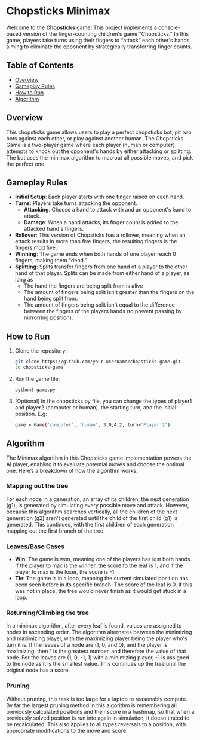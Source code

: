 # Chopsticks Minimax

Welcome to the **Chopsticks** game! This project implements a console-based version of the finger-counting children's game "Chopsticks." In this game, players take turns using their fingers to “attack” each other's hands, aiming to eliminate the opponent by strategically transferring finger counts.

## Table of Contents

-   [Overview](#overview)
-   [Gameplay Rules](#gameplay-rules)
-   [How to Run](#how-to-run)
-   [Algorithm](#algorithm)

## Overview

This chopsticks game allows users to play a perfect chopsticks bot, pit two bots against each other, or play against another human. The Chopsticks Game is a two-player game where each player (human or computer) attempts to knock out the opponent's hands by either attacking or splitting. The bot uses the minimax algorithm to map out all possible moves, and pick the perfect one.

## Gameplay Rules

-   **Initial Setup**: Each player starts with one finger raised on each hand.
-   **Turns**: Players take turns attacking the opponent.
    -   **Attacking**: Choose a hand to attack with and an opponent's hand to attack.
    -   **Damage**: When a hand attacks, its finger count is added to the attacked hand's fingers.
-   **Rollover**: This version of Chopsticks has a rollover, meaning when an attack results in more than five fingers, the resulting fingers is the fingers mod five.
-   **Winning**: The game ends when both hands of one player reach 0 fingers, making them "dead."
-   **Splitting**: Splits transfer fingers from one hand of a player to the other hand of that player. Splits can be made from either hand of a player, as long as
    - The hand the fingers are being split from is alive
    - The amount of fingers being split isn't greater than the fingers on the hand being split from.
    - The amount of fingers being split isn't equal to the difference between the fingers of the players hands (to prevent passing by mirrorring position).

## How to Run

1. Clone the repository:
    ```bash
    git clone https://github.com/your-username/chopsticks-game.git
    cd chopsticks-game
    ```
2. Run the game file:
    ```bash
    python3 game.py
    ```
3. [Optional] In the chopsticks.py file, you can change the types of player1 and player2 (computer or human). the starting turn, and the initial position. E.g:
     ```bash
    game = Game('computer', 'human', 3,0,4,2, turn='Player 2')    
    ```

## Algorithm

The Minimax algorithm in this Chopsticks game implementation powers the AI player, enabling it to evaluate potential moves and choose the optimal one. Here’s a breakdown of how the algorithm works.

### Mapping out the tree

For each node in a generation, an array of its children, the next generation (g1), is generated by simulating every possible move and attack. However, because this algorithm searches vertically, all the children of the next generation (g2) aren't generated until the child of the first child (g1) is generated. This continues, with the first children of each generation mapping out the first branch of the tree.

### Leaves/Base Cases

-   **Win**: The game is won, meaning one of the players has lost both hands. If the player to max is the winner, the score fo the leaf is 1, and if the player to max is the loser, the score is -1.
-   **Tie**: The game is in a loop, meaning the current simulated position has been seen before in its specific branch. The score of the leaf is 0. If this was not in place, the tree would never finish as it would get stuck in a loop.

### Returning/Climbing the tree

In a minimax algorithm, after every leaf is found, values are assigned to nodes in ascending order. The algorithm alternates between the minimizing and maximizing player, with the maximizing player being the player who's turn it is. If the leaves of a node are (1, 0, and 0), and the player is maximizing, then 1 is the greatest number, and therefore the value of that node. For the leaves are (1, 0, -1, 1) with a minimizing player, -1 is assigned to the node as it is the smallest value. This continues up the tree until the original node has a score.

### Pruning

Without pruning, this task is too large for a laptop to reasonably compute. By far the largest pruning method in this algorithm is remembering all previously calculated positions and their score in a hashmap, so that when a previously solved position is run into again in simulation, it doesn't need to be recalculated. This also applies to all types reversals to a position, with appropriate modifications to the move and score.
